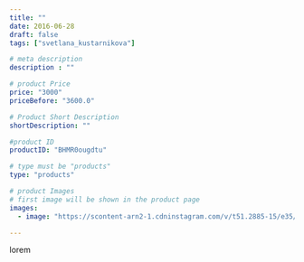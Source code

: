 ```yaml
---
title: ""
date: 2016-06-28
draft: false
tags: ["svetlana_kustarnikova"]

# meta description
description : ""

# product Price
price: "3000"
priceBefore: "3600.0"

# Product Short Description
shortDescription: ""

#product ID
productID: "BHMR0ougdtu"

# type must be "products"
type: "products"

# product Images
# first image will be shown in the product page
images:
  - image: "https://scontent-arn2-1.cdninstagram.com/v/t51.2885-15/e35/13525274_1630887547229367_693882278_n.jpg?se=7&tp=1&_nc_ht=scontent-arn2-1.cdninstagram.com&_nc_cat=103&_nc_ohc=0tgQSY9P1dgAX87Ionv&ccb=7-4&oh=0a3e26a018587f5cbc6f87e1bd2527bd&oe=60847881&ig_cache_key=MTI4MjQ3ODM3NzgyNzE2Mjk5MA%3D%3D.2-ccb7-4"

---
```

lorem
